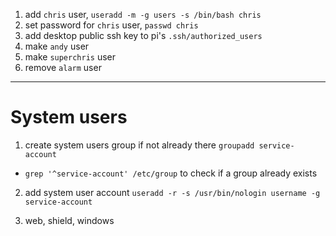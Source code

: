 1. add `chris` user, `useradd -m -g users -s /bin/bash chris`
1. set password for `chris` user, `passwd chris`
1. add desktop public ssh key to pi's `.ssh/authorized_users`
1. make `andy` user
1. make `superchris` user
1. remove `alarm` user
---
# System users
1. create system users group if not already there `groupadd service-account`
  * `grep '^service-account' /etc/group` to check if a group already exists
2. add system user account `useradd -r -s /usr/bin/nologin username -g service-account`

1. web, shield, windows
